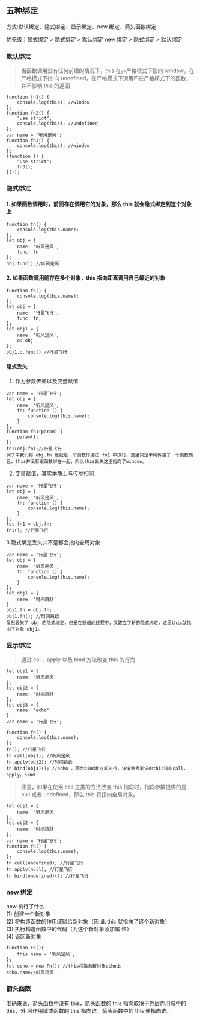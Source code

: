 ## 五种绑定

方式:默认绑定、隐式绑定、显示绑定、new 绑定、箭头函数绑定

优先级：显式绑定 > 隐式绑定 > 默认绑定 new 绑定 > 隐式绑定 > 默认绑定

### 默认绑定

> 当函数调用没有任何前缀的情况下，this 在非严格模式下指向 window，在严格模式下指
> 向 undefined，在严格模式下调用不在严格模式下的函数，并不影响 this 的返回

```
function fn1() {
    console.log(this); //window
};
function fn2() {
    "use strict";
    console.log(this); //undefined
};
var name = '听风是风';
function fn3() {
    console.log(this); //window
};
(function () {
    "use strict";
    fn3();
}());
```

### 隐式绑定

#### 1. 如果函数调用时，前面存在调用它的对象，那么 this 就会隐式绑定到这个对象上

```
function fn() {
    console.log(this.name);
};
let obj = {
    name: '听风是风',
    func: fn
};
obj.func() //听风是风
```

#### 2. 如果函数调用前存在多个对象，this 指向距离调用自己最近的对象

```
function fn() {
    console.log(this.name);
};
let obj = {
    name: '行星飞行',
    func: fn,
};
let obj1 = {
    name: '听风是风',
    o: obj
};
obj1.o.func() //行星飞行
```

#### 隐式丢失

1. 作为参数传递以及变量赋值

```
var name = '行星飞行';
let obj = {
    name: '听风是风',
    fn: function () {
        console.log(this.name);
    }
};
function fn1(param) {
    param();
};
fn1(obj.fn);//行星飞行
例子中我们将 obj.fn 也就是一个函数传递进 fn1 中执行，这里只是单纯传递了一个函数而已，this并没有跟函数绑在一起，所以this丢失这里指向了window。
```

2. 变量赋值，其实本质上与传参相同

```
var name = '行星飞行';
let obj = {
    name: '听风是风',
    fn: function () {
        console.log(this.name);
    }
};
let fn1 = obj.fn;
fn1(); //行星飞行
```

3.隐式绑定丢失并不是都会指向全局对象

```
var name = '行星飞行';
let obj = {
    name: '听风是风',
    fn: function () {
        console.log(this.name);
    }
};
let obj1 = {
    name: '时间跳跃'
}
obj1.fn = obj.fn;
obj1.fn(); //时间跳跃
虽然丢失了 obj 的隐式绑定，但是在赋值的过程中，又建立了新的隐式绑定，这里this就指向了对象 obj1。
```

### 显示绑定

> 通过 call、apply 以及 bind 方法改变 this 的行为

```
let obj1 = {
    name: '听风是风'
};
let obj2 = {
    name: '时间跳跃'
};
let obj3 = {
    name: 'echo'
}
var name = '行星飞行';

function fn() {
    console.log(this.name);
};
fn(); //行星飞行
fn.call(obj1); //听风是风
fn.apply(obj2); //时间跳跃
fn.bind(obj3)(); //echo ，因为bind非立即执行，详情参考笔记的this指向call，apply，bind
```

> 注意，如果在使用 call 之类的方法改变 this 指向时，指向参数提供的是 null 或者
> undefined，那么 this 将指向全局对象。

```
let obj1 = {
    name: '听风是风'
};
let obj2 = {
    name: '时间跳跃'
};
var name = '行星飞行';
function fn() {
    console.log(this.name);
};
fn.call(undefined); //行星飞行
fn.apply(null); //行星飞行
fn.bind(undefined)(); //行星飞行
```

### new 绑定

new 执行了什么<br/> (1) 创建一个新对象<br/> (2) 将构造函数的作用域赋给新对象（因
此 this 就指向了这个新对象） <br/> (3) 执行构造函数中的代码（为这个新对象添加属
性） <br/> (4) 返回新对象<br/>

```
function Fn(){
    this.name = '听风是风';
};
let echo = new Fn(); //this将指向新对象echo上
echo.name//听风是风
```

### 箭头函数

准确来说，箭头函数中没有 this，箭头函数的 this 指向取决于外层作用域中的 this，外
层作用域或函数的 this 指向谁，箭头函数中的 this 便指向谁。

